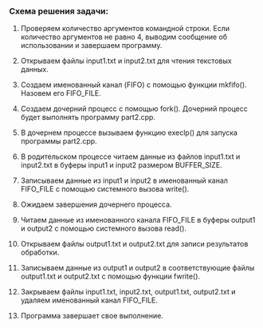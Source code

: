

### Схема решения задачи:

1. Проверяем количество аргументов командной строки. Если количество аргументов не равно 4, выводим сообщение об использовании и завершаем программу.

2. Открываем файлы input1.txt и input2.txt для чтения текстовых данных.

3. Создаем именованный канал (FIFO) с помощью функции mkfifo(). Назовем его FIFO_FILE.

4. Создаем дочерний процесс с помощью fork(). Дочерний процесс будет выполнять программу part2.cpp.

5. В дочернем процессе вызываем функцию execlp() для запуска программы part2.cpp.

6. В родительском процессе читаем данные из файлов input1.txt и input2.txt в буферы input1 и input2 размером BUFFER_SIZE.

7. Записываем данные из input1 и input2 в именованный канал FIFO_FILE с помощью системного вызова write().

8. Ожидаем завершения дочернего процесса.

9. Читаем данные из именованного канала FIFO_FILE в буферы output1 и output2 с помощью системного вызова read().

10. Открываем файлы output1.txt и output2.txt для записи результатов обработки.

11. Записываем данные из output1 и output2 в соответствующие файлы output1.txt и output2.txt с помощью функции fwrite().

12. Закрываем файлы input1.txt, input2.txt, output1.txt, output2.txt и удаляем именованный канал FIFO_FILE.

13. Программа завершает свое выполнение.
